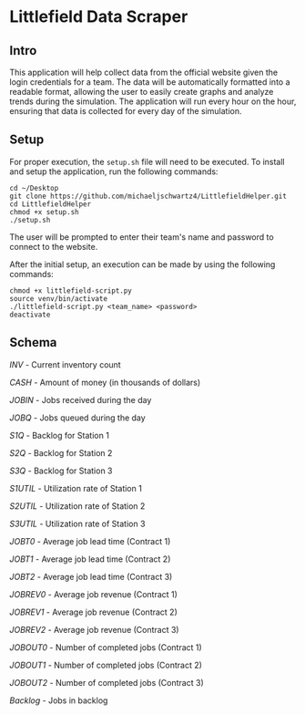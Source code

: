 # Littlefield Data Scraper
## Intro
This application will help collect data from the official website
given the login credentials for a team. The data will be automatically
formatted into a readable format, allowing the user to easily create graphs
and analyze trends during the simulation. The application will run every hour
on the hour, ensuring that data is collected for every day of the simulation.

## Setup
For proper execution, the `setup.sh` file will need to be executed. To install and
setup the application, run the following commands:
```angular2html
cd ~/Desktop
git clone https://github.com/michaeljschwartz4/LittlefieldHelper.git
cd LittlefieldHelper
chmod +x setup.sh
./setup.sh
```
The user will be prompted to enter their team's name and password to connect to the website.

After the initial setup, an execution can be made by using the following commands:
```angular2html
chmod +x littlefield-script.py
source venv/bin/activate
./littlefield-script.py <team_name> <password>
deactivate
```

## Schema
*INV* - Current inventory count

*CASH* - Amount of money (in thousands of dollars)

*JOBIN* - Jobs received during the day

*JOBQ* - Jobs queued during the day

*S1Q* - Backlog for Station 1

*S2Q* - Backlog for Station 2

*S3Q* - Backlog for Station 3

*S1UTIL* - Utilization rate of Station 1

*S2UTIL* - Utilization rate of Station 2

*S3UTIL* - Utilization rate of Station 3

*JOBT0* - Average job lead time (Contract 1)

*JOBT1* - Average job lead time (Contract 2)

*JOBT2* - Average job lead time (Contract 3)

*JOBREV0* - Average job revenue (Contract 1)

*JOBREV1* - Average job revenue (Contract 2)

*JOBREV2* - Average job revenue (Contract 3)

*JOBOUT0* - Number of completed jobs (Contract 1)

*JOBOUT1* - Number of completed jobs (Contract 2)

*JOBOUT2* - Number of completed jobs (Contract 3)

*Backlog* - Jobs in backlog